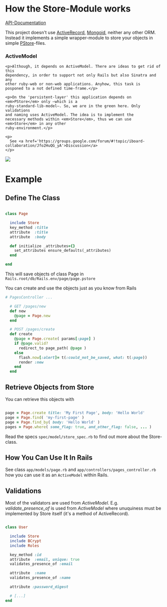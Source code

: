 How the Store-Module works
==========================

[API-Documentation](http://dav.iboard.cc/container/yarb/doc/Store.html)

This project doesn't use
[ActiveRecord](http://guides.rubyonrails.org/active_record_querying.html),
[Mongoid](http://mongoid.org/), neither any other ORM.
Instead it implements a simple wrapper-module to store your objects
in simple
[PStore](http://ruby-doc.org/stdlib-1.9.3/libdoc/pstore/rdoc/PStore.html)-files.


<div class='row'>
  <div class='span6'>
    <h3>ActiveModel</h3>

    <p>Although, it depends on ActiveModel. There are ideas to get rid of this
    dependency, in order to support not only Rails but also Sinatra and any
    other ruby-web or non-web applications. Anyhow, this task is
    posponed to a not defined time-frame.</p>

    <p>On the 'persistent-layer' this application depends on <em>PStore</em> only –which is a
    ruby-standard-lib-model–. So, we are in the green here. Only validations
    and naming uses ActiveModel. The idea is to implement the
    necessary methods within <em>Store</em>, thus we can use <em>Store</em> in any other
    ruby-environment.</p>

    <p>
      See <a href='https://groups.google.com/forum/#!topic/iboard-collaboration/Jfo2HuQG_yA'>Discussion</a>
    </p>
  </div>
  <div class='span6'>
    <img src='http://dav.iboard.cc/container/yarb/PStore-Model.png'/>
  </div>
</div>

Example
=======

Define The Class
----------------

```ruby

class Page

  include Store
  key_method :title
  attribute  :title
  attribute  :body

  def initialize _attributes={}
    set_attributes ensure_defaults(_attributes)
  end

end
```

This will save objects of class Page in `Rails.root/db/Rails.env/page/page.pstore`

You can create and use the objects just as you know from Rails

```ruby
# PagesController ...

  # GET /pages/new
  def new
    @page = Page.new
  end

  # POST /pages/create
  def create
    @page = Page.create( params[:page] )
    if @page.valid?
      redirect_to page_path( @page )
    else
      flash.now[:alert]= t(:could_not_be_saved, what: t(:page))
      render :new
    end
  end

```

Retrieve Objects from Store
----------------------------

You can retrieve this objects with

```ruby

page = Page.create title: 'My First Page', body: 'Hello World'
page = Page.find( 'my-first-page' )
page = Page.find_by( body: 'Hello World' )
pages = Page.where( some_flag: true, and_other_flag: false, ... )

```

Read the specs `spec/model/store_spec.rb` to find out more about the
Store-class.


How You Can Use It In Rails
---------------------------

See class `app/models/page.rb` and `app/controllers/pages_controller.rb`
how you can use it as an `ActiveModel` within Rails.


Validations
-----------

Most of the validators are used from _ActiveModel_.
E.g. _validate_presence_of_ is used from _ActiveModel_ where unuquiness
must be implemented by Store itself (it's a method of ActiveRecord).

```ruby

class User

  include Store
  include BCrypt
  include Roles

  key_method :id
  attribute  :email, unique: true
  validates_presence_of :email

  attribute  :name
  validates_presence_of :name

  attribute :password_digest

  # [...]
end

```



